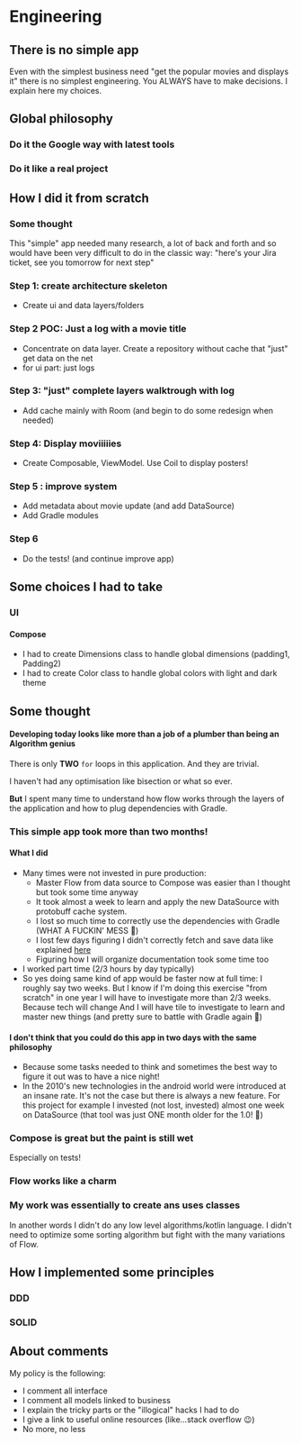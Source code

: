 
# Engineering

## There is no simple app
Even with the simplest business need "get the popular movies and displays it" there is no simplest engineering. You ALWAYS have to make decisions. 
I explain here my choices. 

## Global philosophy

### Do it the Google way with latest tools

### Do it like a real project

## How I did it from scratch

### Some thought
This "simple" app needed many research, a lot of back and forth and so would have been very difficult to do in the classic way: "here's your Jira ticket, see you tomorrow for next step"

### Step 1: create architecture skeleton
* Create ui and data layers/folders

### Step 2 POC: Just a log with a movie title
* Concentrate on data layer. Create a repository without cache that "just" get data on the net
* for ui part: just logs

### Step 3: "just" complete layers walktrough with log
* Add cache mainly with Room (and begin to do some redesign when needed)

### Step 4: Display moviiiiies
* Create Composable, ViewModel. Use Coil to display posters!

### Step 5 : improve system
* Add metadata about movie update (and add DataSource)
* Add Gradle modules

### Step 6
* Do the tests! (and continue improve app)

## Some choices I had to take
### UI
#### Compose
* I had to create Dimensions class to handle global dimensions (padding1, Padding2)
* I had to create Color class to handle global colors with light and dark theme

## Some thought

#### Developing today looks like more than a job of a plumber than being an Algorithm genius
There is only **TWO** `for` loops in this application. And they are trivial. 

I haven't had any optimisation like bisection or what so ever. 

**But** I spent many time to understand how flow works through the layers of the application and how to plug dependencies with Gradle. 

### This simple app took more than two months!
#### What I did
* Many times were not invested in pure production:
  * Master Flow from data source to Compose was easier than I thought but took some time anyway
  * It took almost a week to learn and apply the new DataSource with protobuff cache system.
  * I lost so much time to correctly use the dependencies with Gradle (WHAT A FUCKIN' MESS 🤬)
  * I lost few days figuring I didn't correctly fetch and save data like explained [here](https://developer.android.com/topic/architecture/data-layer/offline-first)
  * Figuring how I will organize documentation took some time too
* I worked part time (2/3 hours by day typically)
* So yes doing same kind of app would be faster now at full time: I roughly say two weeks. But I know if I'm doing this exercise "from scratch" in one year I will have to investigate more than 2/3 weeks. Because tech will change And I will have tile to investigate to learn and master new things (and pretty sure to battle with Gradle again 🤬) 

#### I don't think that you could do this app in two days with the same philosophy
* Because some tasks needed to think and sometimes the best way to figure it out was to have a nice night!
* In the 2010's new technologies in the android world were introduced at an insane rate. It's not the case but there is always a new feature. For this project for example I invested (not lost, invested) almost one week on DataSource (that tool was just ONE month older for the 1.0! 🤯)

### Compose is great but the paint is still wet
Especially on tests!

### Flow works like a charm 

### My work was essentially to create ans uses classes
In another words I didn't do any low level algorithms/kotlin language. I didn't need to optimize some sorting algorithm but fight with the many variations of Flow. 

## How I implemented some principles

### DDD

### SOLID

## About comments
My policy is the following:
* I comment all interface 
* I comment all models linked to business
* I explain the tricky parts or the "illogical" hacks I had to do
* I give a link to useful online resources (like...stack overflow 😉)
* No more, no less